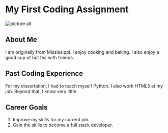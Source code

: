 # My First Coding Assignment

![picture alt](https://media.giphy.com/media/v1.Y2lkPTc5MGI3NjExaDFtdXd5ZW1mbnFieDNuNmVxbHNvNmw1Z3R5d201Z3E5MTc5NWx2NSZlcD12MV9pbnRlcm5hbF9naWZfYnlfaWQmY3Q9cw/ZO7JG72fMpXgrN2uCI/giphy.gif "A gif of two pieces of toast shaking hands")

## About Me
I am originally from Mississippi. I enjoy cooking and baking. I also enjoy a good cup of hot tea with friends.

## Past Coding Experience
For my dissertation, I had to teach myself Python. I also work HTML5 at my job. Beyond that, I know very little

## Career Goals
1. Improve my skills for my current job.
2. Gain the skills to become a full stack developer.
